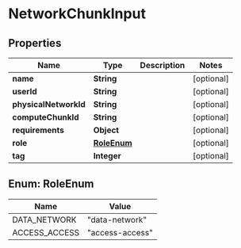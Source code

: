 
# NetworkChunkInput

## Properties
Name | Type | Description | Notes
------------ | ------------- | ------------- | -------------
**name** | **String** |  |  [optional]
**userId** | **String** |  |  [optional]
**physicalNetworkId** | **String** |  |  [optional]
**computeChunkId** | **String** |  |  [optional]
**requirements** | **Object** |  |  [optional]
**role** | [**RoleEnum**](#RoleEnum) |  |  [optional]
**tag** | **Integer** |  |  [optional]



<a name="RoleEnum"></a>
## Enum: RoleEnum
Name | Value
---- | -----
DATA_NETWORK | &quot;data-network&quot;
ACCESS_ACCESS | &quot;access-access&quot;



